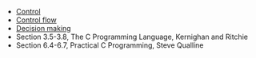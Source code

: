 - [Control](http://en.wikibooks.org/wiki/C_Programming/Control)
- [Control flow](http://en.wikipedia.org/wiki/Control_flow)
- [Decision making](http://www.exforsys.com/tutorials/c-language/decision-making-looping-in-c.html)
- Section 3.5-3.8, The C Programming Language, Kernighan and Ritchie
- Section 6.4-6.7, Practical C Programming, Steve Qualline

